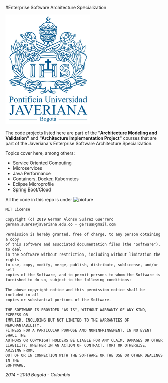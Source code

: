 #Enterprise Software Architecture Specialization

![picture](logoPUJ.png)

The code projects listed here are part of the **"Architecture Modeling and Validation"** and **"Architecture Implementation Project"** courses that are part of the Javeriana's Enterprise Software Architecture Specialization.

Topics cover here, among others:

- Service Oriented Computing
- Microservices
- Java Performance
- Containers, Docker, Kubernetes
- Eclipse Microprofile
- Spring Boot/Cloud

All the code in this repo is under ![picture](https://img.shields.io/badge/license-MIT-brightgreen)

```
MIT License

Copyright (c) 2019 German Alonso Suárez Guerrero 
german.suarez@javeriana.edu.co - gersua@gmail.com

Permission is hereby granted, free of charge, to any person obtaining a copy
of this software and associated documentation files (the "Software"), to deal
in the Software without restriction, including without limitation the rights
to use, copy, modify, merge, publish, distribute, sublicense, and/or sell
copies of the Software, and to permit persons to whom the Software is
furnished to do so, subject to the following conditions:

The above copyright notice and this permission notice shall be included in all
copies or substantial portions of the Software.

THE SOFTWARE IS PROVIDED "AS IS", WITHOUT WARRANTY OF ANY KIND, EXPRESS OR
IMPLIED, INCLUDING BUT NOT LIMITED TO THE WARRANTIES OF MERCHANTABILITY,
FITNESS FOR A PARTICULAR PURPOSE AND NONINFRINGEMENT. IN NO EVENT SHALL THE
AUTHORS OR COPYRIGHT HOLDERS BE LIABLE FOR ANY CLAIM, DAMAGES OR OTHER
LIABILITY, WHETHER IN AN ACTION OF CONTRACT, TORT OR OTHERWISE, ARISING FROM,
OUT OF OR IN CONNECTION WITH THE SOFTWARE OR THE USE OR OTHER DEALINGS IN THE
SOFTWARE.
```
_2014 - 2019 Bogotá - Colombia_